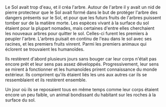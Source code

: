 Le Sol avait trop d'eau, et il créa l'arbre. Autour de l'arbre il y avait un nid de pierre protecteur que le Sol avait formé dans le but de protéger l'arbre des dangers présents sur le Sol, et pour que les futurs fruits de l'arbres puissent tomber sur de la matière morte.
Les espèces vivant à la surface du sol étaient pour la plupart nomades, mais certaines d'entre elles cherchaient les nouveaux arbres pour quitter le sol. Celles-ci furent les premiers à peupler l'arbre.
L'arbres puisait en continu de l'eau dans le sol avec ses racines, et les premiers fruits vinrent. Parmi les premiers animaux qui éclorent se trouvaient les humanoïdes.

Ils restèrent d'abord plusieurs jours sans bouger car leur corps n'était pas encore prêt et leur sens pas assez développés. Progressivement, leur sens se mirent à fonctionner et les humanoïdes prirent connaissance du monde extérieur. Ils comprirent qu'ils étaient liés les uns aux autres car ils se ressemblaient et ils restèrent ensemble. 

Un jour où ils se reposaient tous en même temps comme leur corps étaient encore un peu faible, un animal bondissant du habitant sur les roches à la surface du sol.